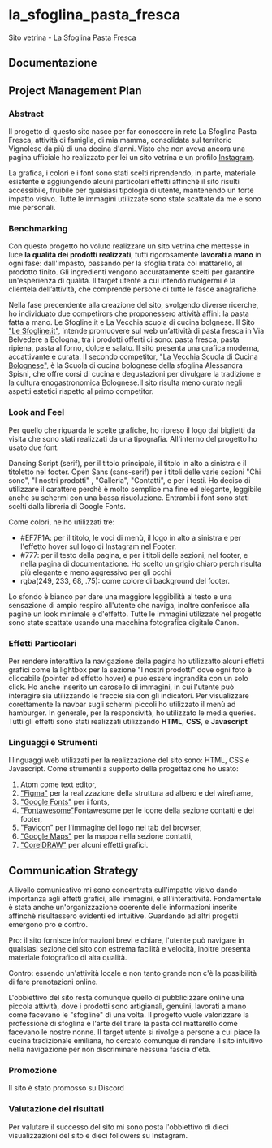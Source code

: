 # la_sfoglina_pasta_fresca
Sito vetrina - La Sfoglina Pasta Fresca
## Documentazione

## Project Management Plan
### Abstract

Il progetto di questo sito nasce per far conoscere in rete La Sfoglina Pasta Fresca, attività di famiglia, di mia mamma, consolidata sul territorio Vignolese da più di una decina d'anni. Visto che non aveva ancora una pagina ufficiale ho realizzato per lei un sito vetrina e un profilo [Instagram](https://www.instagram.com/lasfoglinapastafresca).

La grafica, i colori e i font sono stati scelti riprendendo, in parte, materiale esistente e aggiungendo alcuni particolari effetti affinchè il sito risulti accessibile, fruibile per qualsiasi tipologia di utente, mantenendo un forte impatto visivo. Tutte le immagini utilizzate sono state scattate da me e sono mie personali.

### Benchmarking
Con questo progetto ho voluto realizzare un sito vetrina che mettesse in luce **la qualità dei prodotti realizzati**, tutti rigorosamente **lavorati a mano** in ogni fase: dall'impasto, passando per la sfoglia tirata col mattarello, al prodotto finito. Gli ingredienti vengono accuratamente scelti per garantire un'esperienza di qualità.
Il target utente a cui intendo rivolgermi è la clientela dell’attività, che comprende persone di tutte le fasce anagrafiche.

Nella fase precendente alla creazione del sito, svolgendo diverse ricerche, ho individuato due competirors che proponessero attività affini: la pasta fatta a mano.
Le Sfogline.it e La Vecchia scuola di cucina bolgnese.
Il Sito ["Le Sfogline.it"](http://www.lesfogline.it/), intende promuovere sul web un’attività di pasta fresca in Via Belvedere a Bologna, tra i prodotti offerti ci sono: pasta fresca, pasta ripiena, pasta al forno, dolce e salato. Il sito presenta una grafica moderna, accattivante e curata.
Il secondo competitor, ["La Vecchia Scuola di Cucina Bolognese"](https://www.vsb-bologna.it/it/vsb-bologna), è la Scuola di cucina bolognese della sfoglina Alessandra Spisni, che offre corsi di cucina e degustazioni per divulgare la tradizione e la cultura enogastronomica Bolognese.Il sito risulta meno curato negli aspetti estetici rispetto al primo competitor.

### Look and Feel
Per quello che riguarda le scelte grafiche, ho ripreso il logo dai biglietti da visita che sono stati realizzati da una tipografia. All'interno del progetto ho usato due font:

Dancing Script (serif), per il titolo principale, il titolo in alto a sinistra e il titoletto nel footer.
Open Sans (sans-serif) per i titoli delle varie sezioni "Chi sono", "I nostri prodotti" , "Galleria", "Contatti", e per i testi. Ho deciso di utilizzare il carattere perchè è molto semplice ma fine ed elegante, leggibile anche su schermi con una bassa risuoluzione. Entrambi i font sono stati scelti dalla libreria di Google Fonts.

Come colori, ne ho utilizzati tre:
- #EF7F1A: per il titolo, le voci di menù, il logo in alto a sinistra e per l'effetto hover sul logo di Instagram nel Footer.
- #777: per il testo della pagina, e per i titoli delle sezioni, nel footer, e nella pagina di documentazione. Ho scelto un grigio chiaro perch risulta più elegante e meno aggressivo per gli occhi
- rgba(249, 233, 68, .75): come colore di background del footer.
  
Lo sfondo è bianco per dare una maggiore leggibilità al testo e una sensazione di ampio respiro all'utente che naviga, inoltre conferisce alla pagine un look minimale e d'effetto. Tutte le immagini utilizzate nel progetto sono state scattate usando una macchina fotografica digitale Canon.

### Effetti Particolari
Per rendere interattiva la navigazione della pagina ho utilizzatto alcuni effetti grafici come la lightbox per la sezione "I nostri prodotti" dove ogni foto è cliccabile (pointer ed effetto hover) e può essere ingrandita con un solo click. Ho anche inserito un carosello di immagini, in cui l'utente può interagire sia utilizzando le freccie sia con gli indicatori.
Per visualizzare corettamente la navbar sugli schermi piccoli ho utilizzato il menù ad hamburger. In generale, per la responsività, ho utilizzato le media queries. Tutti gli effetti sono stati realizzati utilizzando **HTML**, **CSS**, e **Javascript**

### Linguaggi e Strumenti
I linguaggi web utilizzati per la realizzazione del sito sono: HTML, CSS e Javascript. Come strumenti a supporto della progettazione ho usato:

1. Atom come text editor,
2. ["Figma"](https://figma.com) per la realizzazione della struttura ad albero e del wireframe,
3. ["Google Fonts"](https://fonts.google.com/) per i fonts,
4. ["Fontawesome"](https://fontawesome.com/)Fontawesome per le icone della sezione contatti e del footer,
5. ["Favicon"](https://fontawesome.com/) per l'immagine del logo nel tab del browser,
6. ["Google Maps"](https://maps.google.it) per la mappa nella sezione contatti,
7. ["CorelDRAW"](https://www.coreldraw.com/it/) per alcuni effetti grafici.

## Communication Strategy
A livello comunicativo mi sono concentrata sull'impatto visivo dando importanza agli effetti grafici, alle immagini, e all'interattività. Fondamentale è stata anche un'organizzazione coerente delle informazioni inserite affinchè risultassero evidenti ed intuitive.
Guardando ad altri progetti emergono pro e contro.

Pro: il sito fornisce informazioni brevi e chiare, l'utente può navigare in qualsiasi sezione del sito con estrema facilità e velocità, inoltre presenta materiale fotografico di alta qualità.

Contro: essendo un'attività locale e non tanto grande non c'è la possibilità di fare prenotazioni online.

L'obbiettivo del sito resta comunque quello di pubblicizzare online una piccola attività, dove i prodotti sono artigianali, genuini, lavorati a mano come facevano le "sfogline" di una volta. Il progetto vuole valorizzare la professione di sfoglina e l'arte del tirare la pasta col mattarello come facevano le nostre nonne.
Il target utente si rivolge a persone a cui piace la cucina tradizionale emiliana, ho cercato comunque di rendere il sito intuitivo nella navigazione per non discriminare nessuna fascia d'età.

### Promozione
Il sito è stato promosso su Discord

### Valutazione dei risultati
Per valutare il successo del sito mi sono posta l'obbiettivo di dieci visualizzazioni del sito e dieci followers su Instagram.
